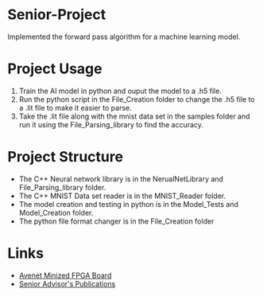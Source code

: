 # Senior-Project

Implemented the forward pass algorithm for a machine learning model.

# Project Usage

1. Train the AI model in python and ouput the model to a .h5 file.
2. Run the python script in the File_Creation folder to change the .h5 file to a .lit file to make it easier to parse.
3. Take the .lit file along with the mnist data set in the samples folder and run it using the File_Parsing_library to find the accuracy.

# Project Structure

- The C++ Neural network library is in the NerualNetLibrary and File_Parsing_library folder.
- The C++ MNIST Data set reader is in the MNIST_Reader folder.
- The model creation and testing in python is in the Model_Tests and Model_Creation folder.
- The python file format changer is in the File_Creation folder

# Links

- [Avenet Minized FPGA Board](https://www.avnet.com/americas/products/avnet-boards/avnet-board-families/minized/)
- [Senior Advisor's Publications](https://www.petermilder.com/publications.html)
